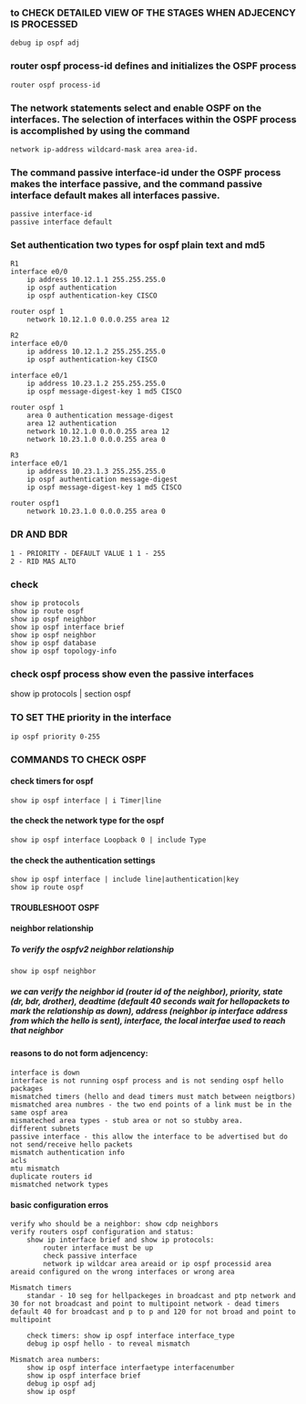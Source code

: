 ### to CHECK DETAILED VIEW OF THE STAGES WHEN ADJECENCY IS PROCESSED
    debug ip ospf adj 


### router ospf process-id defines and initializes the OSPF process
    router ospf process-id

### The network statements select and enable OSPF on the interfaces. The selection of interfaces within the OSPF process is accomplished by using the command 
    network ip-address wildcard-mask area area-id.

### The command passive interface-id under the OSPF process makes the interface passive, and the command passive interface default makes all interfaces passive.
    passive interface-id
    passive interface default 

### Set authentication two types for ospf plain text and md5
    R1
    interface e0/0
        ip address 10.12.1.1 255.255.255.0
        ip ospf authentication
        ip ospf authentication-key CISCO

    router ospf 1
        network 10.12.1.0 0.0.0.255 area 12
    
    R2
    interface e0/0
        ip address 10.12.1.2 255.255.255.0
        ip ospf authentication-key CISCO
    
    interface e0/1
        ip address 10.23.1.2 255.255.255.0
        ip ospf message-digest-key 1 md5 CISCO
    
    router ospf 1 
        area 0 authentication message-digest
        area 12 authentication 
        network 10.12.1.0 0.0.0.255 area 12
        network 10.23.1.0 0.0.0.255 area 0

    R3
    interface e0/1
        ip address 10.23.1.3 255.255.255.0
        ip ospf authentication message-digest
        ip ospf message-digest-key 1 md5 CISCO

    router ospf1
        network 10.23.1.0 0.0.0.255 area 0


### DR AND BDR
    1 - PRIORITY - DEFAULT VALUE 1 1 - 255
    2 - RID MAS ALTO

### check 
    show ip protocols
    show ip route ospf
    show ip ospf neighbor
    show ip ospf interface brief
    show ip ospf neighbor
    show ip ospf database
    show ip ospf topology-info

### check ospf process show even the passive interfaces
show ip protocols | section ospf

### TO SET THE priority in the interface    
    ip ospf priority 0-255

### COMMANDS TO CHECK OSPF

#### check timers for ospf
    show ip ospf interface | i Timer|line

#### the check the network type for the ospf
    show ip ospf interface Loopback 0 | include Type 

#### the check the authentication settings
    show ip ospf interface | include line|authentication|key
    show ip route ospf



#### TROUBLESHOOT OSPF
#### neighbor relationship
##### To verify the ospfv2 neighbor relationship 
    show ip ospf neighbor
##### we can verify the neighbor id (router id of the neighbor), priority, state (dr, bdr, drother), deadtime (default 40 seconds wait for hellopackets to mark the relationship as down), address (neighbor ip interface address from which the hello is sent), interface, the local interfae used to reach that neighbor

#### reasons to do not form adjencency:
    interface is down
    interface is not running ospf process and is not sending ospf hello packages
    mismatched timers (hello and dead timers must match between neigtbors)
    mismatched area numbres - the two end points of a link must be in the same ospf area
    mismateched area types - stub area or not so stubby area. 
    different subnets
    passive interface - this allow the interface to be advertised but do not send/receive hello packets
    mismatch authentication info
    acls
    mtu mismatch
    duplicate routers id
    mismatched network types

#### basic configuration erros 
    verify who should be a neighbor: show cdp neighbors
    verify routers ospf configuration and status:
        show ip interface brief and show ip protocols:
            router interface must be up 
            check passive interface
            network ip wildcar area areaid or ip ospf processid area areaid configured on the wrong interfaces or wrong area 
    
    Mismatch timers
        standar - 10 seg for hellpackeges in broadcast and ptp network and 30 for not broadcast and point to multipoint network - dead timers default 40 for broadcast and p to p and 120 for not broad and point to multipoint

        check timers: show ip ospf interface interface_type
        debug ip ospf hello - to reveal mismatch 

    Mismatch area numbers:
        show ip ospf interface interfaetype interfacenumber
        show ip ospf interface brief
        debug ip ospf adj
        show ip ospf



